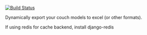 [![Build Status](https://travis-ci.org/dimagi/couchexport.png?branch=master)](https://travis-ci.org/dimagi/couchexport/)

Dynamically export your couch models to excel (or other formats).

If using redis for cache backend, install django-redis